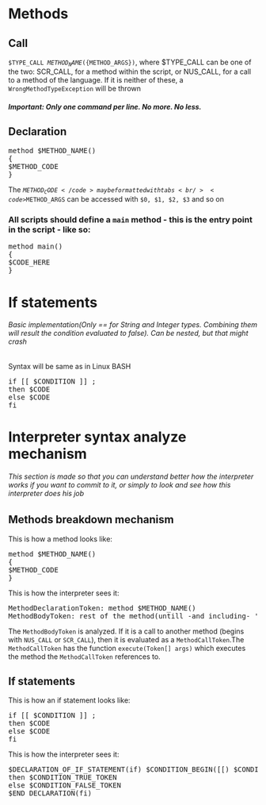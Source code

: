 # Methods
## Call
<code>$TYPE_CALL ${METHOD_NAME}(${METHOD_ARGS})</code>, where $TYPE_CALL can be one of the two: SCR_CALL,
for a method within the script, or NUS_CALL, for a call to a method of the language. If it is neither of these,
a <code>WrongMethodTypeException</code> will be thrown
##### Important: Only one command per line. No more. No less.
## Declaration
<pre>method $METHOD_NAME()
{
$METHOD_CODE
}</pre>
The <code>$METHOD_CODE</code> may be formatted with tabs<br />
<code>$METHOD_ARGS</code> can be accessed with <code>$0, $1, $2, $3</code> and so on

### All scripts should define a <code>main</code> method - this is the entry point in the script - like so:
<pre>method main()
{
$CODE_HERE
}</pre>

# If statements
###### Basic implementation(Only == for String and Integer types. Combining them will result the condition evaluated to false). Can be nested, but that might crash
Syntax will be same as in Linux BASH<br />
<pre>if [[ $CONDITION ]] ;
then $CODE
else $CODE
fi</pre>

# Interpreter syntax analyze mechanism
###### This section is made so that you can understand better how the interpreter works if you want to commit to it, or simply to look and see how this interpreter does his job
## Methods breakdown mechanism
This is how a method looks like:
<pre>method $METHOD_NAME()
{
$METHOD_CODE
}
</pre>

This is how the interpreter sees it:
<pre>
MethodDeclarationToken: method $METHOD_NAME()
MethodBodyToken: rest of the method(untill -and including- '}')
</pre>
The <code>MethodBodyToken</code> is analyzed. If it is a call to another method (begins with <code>NUS_CALL</code> or <code>SCR_CALL</code>),
then it is evaluated as a <code>MethodCallToken</code>.The <code>MethodCallToken</code> has the function <code>execute(Token[] args)</code> which executes the method the <code>MethodCallToken</code> references to.

## If statements
This is how an if statement looks like:
<pre>if [[ $CONDITION ]] ;
then $CODE
else $CODE
fi</pre>

This is how the interpreter sees it:
<pre>$DECLARATION_OF_IF_STATEMENT(if) $CONDITION_BEGIN([[) $CONDITION $CONDITION_END(]]) ;
then $CONDITION_TRUE_TOKEN
else $CONDITION_FALSE_TOKEN
$END_DECLARATION(fi)</pre>
